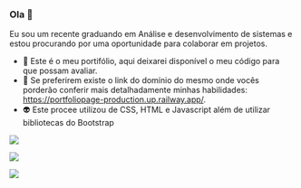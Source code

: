 

### Ola 👋
Eu sou um recente graduando em Análise e desenvolvimento de sistemas e estou procurando por uma oportunidade para colaborar em projetos.
- 🔭 Este é o meu portifólio, aqui deixarei disponível o meu código para que possam avaliar.
- 🌱 Se preferirem existe o link do domínio do mesmo onde vocês porderão conferir mais detalhadamente minhas habilidades: https://portfoliopage-production.up.railway.app/.
- :alien: Este procee utilizou de CSS, HTML e Javascript além de utilizar bibliotecas do Bootstrap


[<img src="https://scontent.fsdu9-1.fna.fbcdn.net/v/t39.30808-6/333153911_519659387013697_8096704473366779934_n.jpg?_nc_cat=102&ccb=1-7&_nc_sid=730e14&_nc_ohc=tceHWlraoYoAX9mOBOB&_nc_ht=scontent.fsdu9-1.fna&oh=00_AfAivz7xWG0KdvgA2yakuqvDZjQ9L2ISkd77h0ODzyfRIg&oe=6402520C">](https://www.facebook.com/USERNAME)

[<img src="https://scontent.fsdu9-1.fna.fbcdn.net/v/t39.30808-6/333042291_574327378076337_9154477169722257138_n.jpg?_nc_cat=102&ccb=1-7&_nc_sid=730e14&_nc_ohc=6Kkta3zRHOwAX-fMufu&_nc_ht=scontent.fsdu9-1.fna&oh=00_AfBZ3dI0HjjWVcc1qavdWAqT5GIiOZ3J_lWQ-vv68uOqzA&oe=6402DE47">](https://www.facebook.com/USERNAME)

[<img src="https://scontent.fsdu9-1.fna.fbcdn.net/v/t39.30808-6/333086968_554702059783651_7286503085065285956_n.jpg?_nc_cat=102&ccb=1-7&_nc_sid=730e14&_nc_ohc=9ON2h6VAZR8AX-BvgiL&_nc_ht=scontent.fsdu9-1.fna&oh=00_AfC1HhoOel4WTUfYtEX5YODYJB2FNmpjPc-6XeOvWZ6RoQ&oe=640152F2">](https://www.facebook.com/USERNAME)
